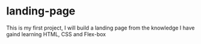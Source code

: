 # landing-page

This is my first project, I will build a landing page from the knowledge I have gaind learning HTML, CSS and Flex-box
